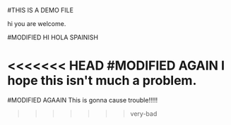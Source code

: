 #THIS IS A DEMO FILE

hi you are welcome.

#MODIFIED
HI HOLA SPAINISH

<<<<<<< HEAD
#MODIFIED AGAIN
I hope this isn't much  a problem.
=======
#MODIFIED AGAAIN
This is gonna cause trouble!!!!!
>>>>>>> very-bad
